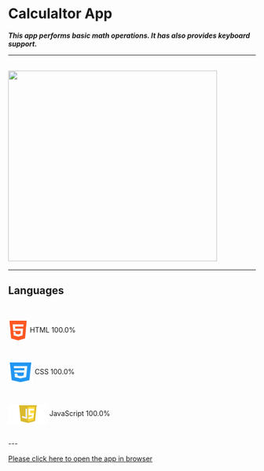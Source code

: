 # Calculaltor App

***This app performs basic math operations. It has also provides keyboard support.***

---

<br>
<img src="./images/1.jpg" width="425" height="388">

---

## **Languages**
<br>

<img align="center" src="./images/html.jpg" width="40" height="40"> HTML 100.0%

<br>

<img align="center" src="./images/css.jpg" width="50" height="40"> CSS 100.0%

<br>

<img align="center" src="./images/js.jpg" width="80" height="40"> JavaScript 100.0%

<br>
---

<br>

[Please click here to open the app in browser](https://xoshbaxt.github.io/main-assignment-4/)

 
